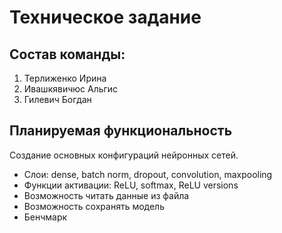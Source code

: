 # Техническое задание

## Состав команды:

1. Терлиженко Ирина
2. Ивашкявичюс Альгис
3. Гилевич Богдан

## Планируемая функциональность

Создание основных конфигураций нейронных сетей.

* Слои: dense, batch norm, dropout, convolution, maxpooling
* Функции активации: ReLU, softmax, ReLU versions
* Возможность читать данные из файла
* Возможность сохранять модель
* Бенчмарк
